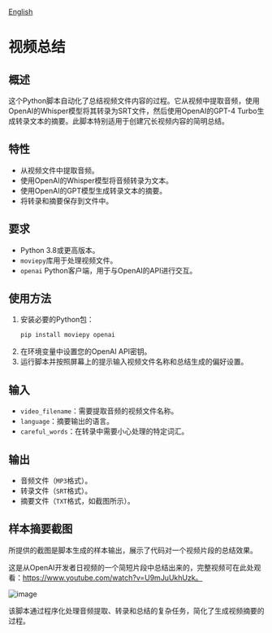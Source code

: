 [English](README.md)
# 视频总结

## 概述
这个Python脚本自动化了总结视频文件内容的过程。它从视频中提取音频，使用OpenAI的Whisper模型将其转录为SRT文件，然后使用OpenAI的GPT-4 Turbo生成转录文本的摘要。此脚本特别适用于创建冗长视频内容的简明总结。

## 特性
- 从视频文件中提取音频。
- 使用OpenAI的Whisper模型将音频转录为文本。
- 使用OpenAI的GPT模型生成转录文本的摘要。
- 将转录和摘要保存到文件中。

## 要求
- Python 3.8或更高版本。
- `moviepy`库用于处理视频文件。
- `openai` Python客户端，用于与OpenAI的API进行交互。

## 使用方法
1. 安装必要的Python包：
   ```bash
   pip install moviepy openai
   ```
2. 在环境变量中设置您的OpenAI API密钥。
3. 运行脚本并按照屏幕上的提示输入视频文件名称和总结生成的偏好设置。

## 输入
- `video_filename`：需要提取音频的视频文件名称。
- `language`：摘要输出的语言。
- `careful_words`：在转录中需要小心处理的特定词汇。

## 输出
- 音频文件（`MP3`格式）。
- 转录文件（`SRT`格式）。
- 摘要文件（`TXT`格式，如截图所示）。

## 样本摘要截图
所提供的截图是脚本生成的样本输出，展示了代码对一个视频片段的总结效果。

这是从OpenAI开发者日视频的一个简短片段中总结出来的，完整视频可在此处观看：https://www.youtube.com/watch?v=U9mJuUkhUzk。

![image](https://github.com/ystemsrx/Video-Summarizing/assets/140463276/f2e064dc-3fc5-49d5-914b-b3b5e96d3282)

该脚本通过程序化处理音频提取、转录和总结的复杂任务，简化了生成视频摘要的过程。
